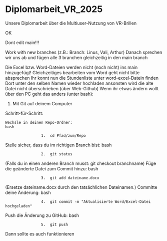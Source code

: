 # Diplomarbeit_VR_2025
Unsere Diplomarbeit über die Multiuser-Nutzung von VR-Brillen

OK

Dont edit main!!!

Work with new branches (z.B.: Branch: Linus, Vali, Arthur) Danach sprechen wir uns ab und fügen alle 3 branchen gleichzeitig in den main branch

Die Excel bzw. Word-Dateien werden nicht (noch nicht) ins main hinzugefügt!
Gleichzeitiges bearbeiten vom Word geht nicht bitte absprechen
Ihr konnt nun die Stundenliste unter word-excel-Datein finden
Dort unter den selben Namen wieder hochladen ansonsten wird die alte Datei nicht überschrieben (über Web-Github)
Wenn ihr etwas ändern wollt über den PC geht das anders (unter bash):

1. Mit Git auf deinem Computer

Schritt-für-Schritt:

    Wechsle in deinen Repo-Ordner:
    bash

                    1.  cd Pfad/zum/Repo

Stelle sicher, dass du im richtigen Branch bist:
bash

                    2.  git status

(Falls du in einen anderen Branch musst: git checkout branchname)
Füge die geänderte Datei zum Commit hinzu:
bash

                    3.  git add dateiname.docx

(Ersetze dateiname.docx durch den tatsächlichen Dateinamen.)
Committe deine Änderung:
bash

                    4.  git commit -m "Aktualisierte Word/Excel-Datei hochgeladen"

Push die Änderung zu GitHub:
bash

                    5.  git push

Dann sollte es auch funktionieren
